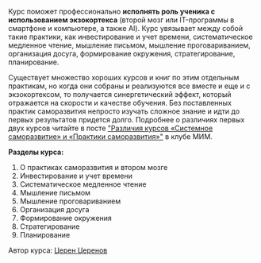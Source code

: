 Курс поможет профессионально **исполнять роль ученика с использованием экзокортекса** (второй мозг или IT-программы в смартфоне и компьютере, а также AI). Курс увязывает между собой такие практики, как инвестирование и учет времени, систематическое медленное чтение, мышление письмом, мышление проговариванием, организация досуга, формирование окружения, стратегирование, планирование.

Существует множество хороших курсов и книг по этим отдельным практикам, но когда они собраны и реализуются все вместе и еще и с экзокортексом, то получается синергетический эффект, который отражается на скорости и качестве обучения. Без поставленных практик саморазвития непросто изучать сложное знание и идти до первых результатов придется долго. Подробнее о различиях первых двух курсов читайте в посте <a href="{https://systemsworld.club/t/razlichiya-kursov-sistemnoe-samorazvitie-i-praktiki-samorazvitiya/7848" target="_blank">"Различия курсов «Системное саморазвитие» и «Практики саморазвития»"</a> в клубе МИМ.

**Разделы курса:**

1. О практиках саморазвития и втором мозге
2. Инвестирование и учет времени
3. Систематическое медленное чтение
4. Мышление письмом
5. Мышление проговариванием
6. Организация досуга
7. Формирование окружения
8. Стратегирование
9. Планирование

Автор курса: [Церен Церенов](/team/tserenov)
